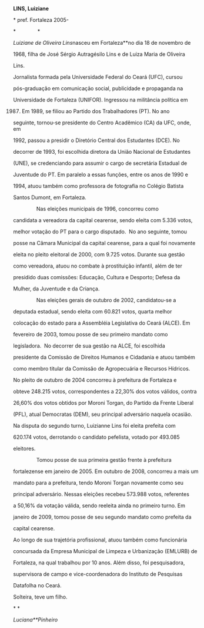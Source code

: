 **LINS, Luiziane**



\* pref. Fortaleza 2005-



*               *



*Luiziane de Oliveira Lins*nasceu em Fortaleza**no dia 18 de novembro de

1968, filha de José Sérgio Autragésilo Lins e de Luiza Maria de Oliveira

Lins.



Jornalista formada pela Universidade Federal do Ceará (UFC), cursou

pós-graduação em comunicação social, publicidade e propaganda na

Universidade de Fortaleza (UNIFOR). Ingressou na militância política em

1987. Em 1989, se filiou ao Partido dos Trabalhadores (PT). No ano

seguinte, tornou-se presidente do Centro Acadêmico (CA) da UFC, onde, em

1992, passou a presidir o Diretório Central dos Estudantes (DCE). No

decorrer de 1993, foi escolhida diretora da União Nacional de Estudantes

(UNE), se credenciando para assumir o cargo de secretária Estadual de

Juventude do PT. Em paralelo a essas funções, entre os anos de 1990 e 

1994, atuou também como professora de fotografia no Colégio Batista

Santos Dumont, em Fortaleza.



                Nas eleições municipais de 1996, concorreu como

candidata a vereadora da capital cearense, sendo eleita com 5.336 votos,

melhor votação do PT para o cargo disputado.  No ano seguinte, tomou

posse na Câmara Municipal da capital cearense, para a qual foi novamente

eleita no pleito eleitoral de 2000, com 9.725 votos. Durante sua gestão

como vereadora, atuou no combate à prostituição infantil, além de ter

presidido duas comissões: Educação, Cultura e Desporto; Defesa da

Mulher, da Juventude e da Criança.



                Nas eleições gerais de outubro de 2002, candidatou-se a

deputada estadual, sendo eleita com 60.821 votos, quarta melhor

colocação do estado para a Assembléia Legislativa do Ceará (ALCE). Em

fevereiro de 2003, tomou posse de seu primeiro mandato como

legisladora.  No decorrer de sua gestão na ALCE, foi escolhida

presidente da Comissão de Direitos Humanos e Cidadania e atuou também

como membro titular da Comissão de Agropecuária e Recursos Hídricos.



No pleito de outubro de 2004 concorreu à prefeitura de Fortaleza e

obteve 248.215 votos, correspondentes a 22,30% dos votos válidos, contra

26,60% dos votos obtidos por Moroni Torgan, do Partido da Frente Liberal

(PFL), atual Democratas (DEM), seu principal adversário naquela ocasião.

Na disputa do segundo turno, Luizianne Lins foi eleita prefeita com

620.174 votos, derrotando o candidato pefelista, votado por 493.085

eleitores.



                Tomou posse de sua primeira gestão frente à prefeitura

fortalezense em janeiro de 2005. Em outubro de 2008, concorreu a mais um

mandato para a prefeitura, tendo Moroni Torgan novamente como seu

principal adversário. Nessas eleições recebeu 573.988 votos, referentes

a 50,16% da votação válida, sendo reeleita ainda no primeiro turno. Em

janeiro de 2009, tomou posse de seu segundo mandato como prefeita da

capital cearense.



Ao longo de sua trajetória profissional, atuou também como funcionária

concursada da Empresa Municipal de Limpeza e Urbanização (EMLURB) de

Fortaleza, na qual trabalhou por 10 anos. Além disso, foi pesquisadora,

supervisora de campo e vice-coordenadora do Instituto de Pesquisas

Datafolha no Ceará.



Solteira, teve um filho.



* *



*Luciana**Pinheiro*



 



